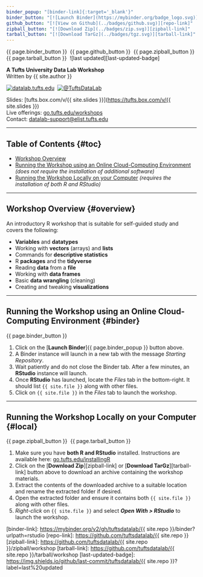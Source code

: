 ```yaml
---
binder_popup: "[binder-link]{:target='_blank'}"
binder_button: "[![Launch Binder](https://mybinder.org/badge_logo.svg)][binder-link]{:target='_blank'}"
github_button: "[![View on Github](../badges/github.svg)][repo-link]"
zipball_button: "[![Download Zip](../badges/zip.svg)][zipball-link]"
tarball_button: "[![Download TarGz](../badges/tgz.svg)][tarball-link]"
---
```


{{ page.binder_button }}&nbsp;
{{ page.github_button }}&nbsp;
{{ page.zipball_button }}&nbsp;
{{ page.tarball_button }}&nbsp;
![last updated][last-updated-badge]

**A Tufts University Data Lab Workshop**\
Written by {{ site.author }}

[![datalab.tufts.edu](../badges/datalab.svg)](https://sites.tufts.edu/datalab)&nbsp;
[![@TuftsDataLab](../badges/twitter.svg)](https://twitter.com/intent/follow?screen_name=tuftsdatalab)

Slides: [tufts.box.com/v/{{ site.slides }}](https://tufts.box.com/v/{{ site.slides }})\
Live offerings: [go.tufts.edu/workshops](https://go.tufts.edu/workshops)\
Contact: <datalab-support@elist.tufts.edu>

---
## Table of Contents {#toc}

- [Workshop Overview](#overview)
- [Running the Workshop using an Online Cloud-Computing Environment](#binder) *(does not require the installation of additional software)*
- [Running the Workshop Locally on your Computer](#local) *(requires the installation of both R and RStudio)*

---
## Workshop Overview {#overview}

An introductory R workshop that is suitable for self-guided study and covers the following:

- **Variables** and **datatypes**
- Working with **vectors** (arrays) and **lists**
- Commands for **descriptive statistics**
- R **packages** and the **tidyverse**
- Reading **data** from a **file**
- Working with **data frames**
- Basic **data wrangling** (cleaning)
- Creating and tweaking **visualizations**

---
## Running the Workshop using an Online Cloud-Computing Environment {#binder}

{{ page.binder_button }}

1. Click on the [**Launch Binder**]{{ page.binder_popup }} button above.
2. A Binder instance will launch in a new tab with the message *Starting Repository*.
3. Wait patiently and do not close the Binder tab. After a few minutes, an **RStudio** instance will launch.
4. Once **RStudio** has launched, locate the *Files* tab in the bottom-right. It should list `{{ site.file }}` along with other files.
5. Click on `{{ site.file }}` in the *Files* tab to launch the workshop.

---
## Running the Workshop Locally on your Computer {#local}

{{ page.zipball_button }}&nbsp;
{{ page.tarball_button }}

1. Make sure you have **both R and RStudio** installed. Instructions are available here: [go.tufts.edu/installingR](https://go.tufts.edu/installingR)
2. Click on the [**Download Zip**][zipball-link] or [**Download TarGz**][tarball-link] button above to download an archive containing the workshop materials.
3. Extract the contents of the downloaded archive to a suitable location and rename the extracted folder if desired.
4. Open the extracted folder and ensure it contains both `{{ site.file }}` along with other files.
5. *Right-click* on `{{ site.file }}` and select ***Open With > RStudio*** to launch the workshop.


[binder-link]: https://mybinder.org/v2/gh/tuftsdatalab/{{ site.repo }}/binder?urlpath=rstudio
[repo-link]: https://github.com/tuftsdatalab/{{ site.repo }}
[zipball-link]: https://github.com/tuftsdatalab/{{ site.repo }}/zipball/workshop
[tarball-link]: https://github.com/tuftsdatalab/{{ site.repo }}/tarball/workshop
[last-updated-badge]: https://img.shields.io/github/last-commit/tuftsdatalab/{{ site.repo }}?label=last%20updated
